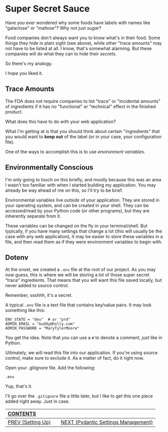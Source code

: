 # Super Secret Sauce

Have you ever wondered why some foods have labels with names like "galactose" or "maltose"? Why not just _sugar_?

Food companies don't always want you to know what's in their food. Some things they hide in plain sight (see above), while other "trace amounts" may not have to be listed at all. I know, that's somewhat alarming. But these companies will do what they can to hide their _secrets_.

So there's my analogy.

I hope you liked it.

## Trace Amounts

The FDA does not require companies to list "trace" or "incidental amounts" of ingredients if it has no "functional" or "technical" effect in the finished product.

What does this have to do with your web application?

What I'm getting at is that you should think about certain "ingredients" that you would want to **keep out** of the label (or in your case, your configuration file).

One of the ways to accomplish this is to use _environment variables_.

## Environmentally Conscious

I'm only going to touch on this briefly, and mostly because this was an area I wasn't too familiar with when I started building my application. You may already be way ahead of me on this, so I'll try to be brief.

Environmental variables live _outside_ of your application. They are stored in your operating system, and can be created in your shell. They can be accessed/read by your Python code (or other programs), but they are inherently separate from it.

These variables can be changed on the fly in your terminal/shell. But typically, if you have many settings that change a lot (this will usually be the case with any web application), it may be easier to store these variables in a file, and then read them as if they were environment variables to begin with.

## Dotenv

At the onset, we created a `.env` file at the root of our project. As you may now guess, this is where we will be storing a lot of those super secret "trace" ingredients. That means that you will want this file saved locally, but never added to source control. 

Remember, ssshhh, it's a secret. 

A typical `.env` file is a text file that contains key/value pairs. It may look something like this:

    ENV_STATE = "dev"  # or "prd"
    ADMIN_EMAIL = "buddy@holly.com"
    ADMIN_PASSWORD = "MaryTylerMoore"

You get the idea. Note that you can use a `#` to denote a comment, just like in Python.

Ultimately, we will read this file into our application. If you're using source control, make sure to exclude it. As a matter of fact, do it right now.

Open your .gitignore file. Add the following:

    .env

Yup, that's it.

I'll go over the `.gitignore` file a little later, but I like to get this one piece added right away. Just in case.

| [CONTENTS](../00_Introduction/01_Table_of_Contents.md)  | | |
|:---|:---:|---:|
|  [PREV (Setting Up)](2.1_Setting_Up.md) || [NEXT (Pydantic Settings Management)](2.3_Pydantic_Settings_Management.md)  |